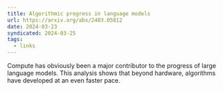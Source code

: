 ```yaml
---
title: Algorithmic progress in language models
url: https://arxiv.org/abs/2403.05812
date: 2024-03-23
syndicated: 2024-03-25
tags:
  - links
---
```


Compute has obviously been a major contributor to the progress of large language models. This analysis shows that beyond hardware, algorithms have developed at an even faster pace.
